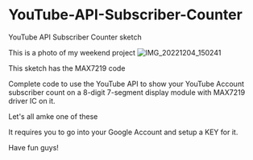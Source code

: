 # YouTube-API-Subscriber-Counter
YouTube API Subscriber Counter sketch

This is a photo of my weekend project
![IMG_20221204_150241](https://user-images.githubusercontent.com/87495193/205514104-bed76c87-1de2-4d2f-825d-79063a5313e0.jpg)

This sketch has the MAX7219 code 

Complete code to use the YouTube API to show your YouTube Account subscriber count on a 8-digit 7-segment display module with MAX7219 driver IC on it.

Let's all amke one of these

It requires you to go into your Google Account and setup a KEY for it.

Have fun guys!
